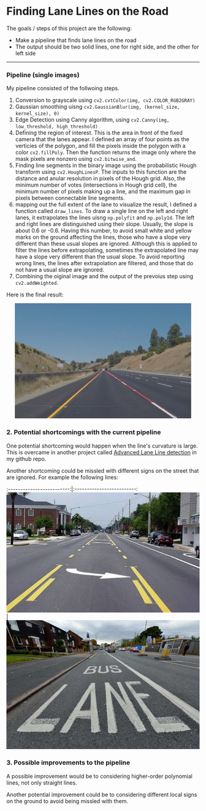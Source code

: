 # **Finding Lane Lines on the Road** 

The goals / steps of this project are the following:
* Make a pipeline that finds lane lines on the road
* The output should be two solid lines, one for right side, and the other for left side


[//]: # (Image References)

[image1]: ./test_images_output/output.png "Grayscale"
[image2]: ./examples/shortcoming.jpg "shortcoming"
[image3]: ./examples/shortcoming2.jpg "shortcoming"

---

### Pipeline (single images)

My pipeline consisted of the follwoing steps. 

1. Conversion to grayscale using `cv2.cvtColor(img, cv2.COLOR_RGB2GRAY)`
1. Gaussian smoothing uisng `cv2.GaussianBlur(img, (kernel_size, kernel_size), 0)`
1. Edge Detection using Canny algorithm, using `cv2.Canny(img, low_threshold, high_threshold)`
1. Defining the region of interest. This is the area in front of the fixed camera that the lanes appear. I defined an array of four points as the verticies of the polygon, and fill the pixels inside the polygon with a color `cv2.fillPoly`. Then the function returns the image only where the mask pixels are nonzero using `cv2.bitwise_and`.
1. Finding line segments in the binary image using the probabilistic Hough transform using `cv2.HoughLinesP`. The inputs to this function are the distance and anular resolution in pixels of the Hough grid. Also, the minimum number of votes (intersections in Hough grid cell), the minimum number of pixels making up a line, and the maximum gap in pixels between connectable line segments. 
  1. mapping out the full extent of the lane to visualize the result, I defined a function called `draw_lines`. To draw a single line on the left and right lanes, it extrapolates the lines uisng `np.polyfit` and `np.poly1d`. The left and right lines are distinguished using their slope. Usually, the slope is about 0.6 or -0.6. Having this number, to avoid small white and yellow marks on the ground affecting the lines, those who have a slope very different than these usual slopes are ignored. Although this is applied to filter the lines before extrapolating, sometimes the extrapolated line may have a slope very different than the usual slope. To avoid reporting wrong lines, the lines after extrapolation are filtered, and those that do not have a usual slope are ignored.  
1. Combining the oiginal image and the output of the prevoius step using `cv2.addWeighted`.


Here is the final result:

<p align="center">  <img width="460" height="300" src="./test_images_output/output.png "Grayscale""></p>

### 2. Potential shortcomings with the current pipeline


One potential shortcoming would happen when the line's curvature is large. This is overcame in another project called [Advanced Lane Line detection](https://github.com/mbshbn/CarND-Advanced-Lane-Lines) in my github repo.

Another shortcoming could be missled with different signs on the street that are ignored. For example the following lines:

:-------------------------:|:-------------------------:
![alt text][image2]  |  ![alt text][image3] 


### 3. Possible improvements to the pipeline

A possible improvement would be to considering higher-order polynomial lines, not only straight lines.

Another potential improvement could be to considering different local signs on the ground to avoid being missled with them.
